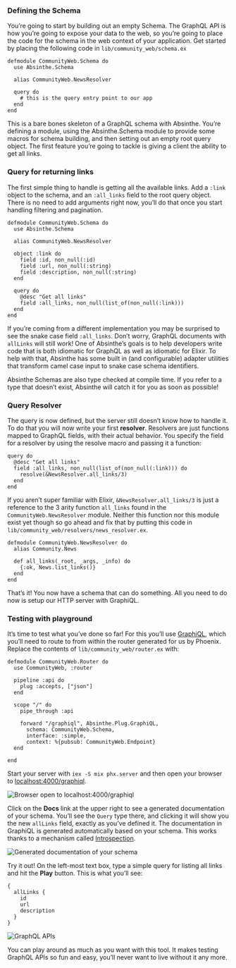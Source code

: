 ### Defining the Schema

You’re going to start by building out an empty Schema. The GraphQL API is how you’re going to expose your data to the web, so you’re going to place the code for the schema in the web context of your application. Get started by placing the following code in `lib/community_web/schema.ex`

    defmodule CommunityWeb.Schema do
      use Absinthe.Schema

      alias CommunityWeb.NewsResolver

      query do
        # this is the query entry point to our app
      end
    end

This is a bare bones skeleton of a GraphQL schema with Absinthe. You’re defining a module, using the Absinthe.Schema module to provide some macros for schema building, and then setting out an empty root query object. The first feature you’re going to tackle is giving a client the ability to get all links.

### Query for returning links

The first simple thing to handle is getting all the available links. Add a `:link` object to the schema, and an `:all_links` field to the root query object. There is no need to add arguments right now, you’ll do that once you start handling filtering and pagination.

    defmodule CommunityWeb.Schema do
      use Absinthe.Schema

      alias CommunityWeb.NewsResolver

      object :link do
        field :id, non_null(:id)
        field :url, non_null(:string)
        field :description, non_null(:string)
      end

      query do
        @desc "Get all links"
        field :all_links, non_null(list_of(non_null(:link)))
      end
    end

If you’re coming from a different implementation you may be surprised to see the snake case field `:all_links`. Don’t worry, GraphQL documents with `allLinks` will still work! One of Absinthe’s goals is to help developers write code that is both idiomatic for GraphQL as well as idiomatic for Elixir. To help with that, Absinthe has some built in (and configurable) adapter utilities that transform camel case input to snake case schema identifiers.

Absinthe Schemas are also type checked at compile time. If you refer to a type that doesn’t exist, Absinthe will catch it for you as soon as possible!

### Query Resolver

The query is now defined, but the server still doesn’t know how to handle it. To do that you will now write your first **resolver**. Resolvers are just functions mapped to GraphQL fields, with their actual behavior. You specify the field for a resolver by using the resolve macro and passing it a function:

    query do
      @desc "Get all links"
      field :all_links, non_null(list_of(non_null(:link))) do
        resolve(&NewsResolver.all_links/3)
      end
    end

If you aren’t super familiar with Elixir, `&NewsResolver.all_links/3` is just a reference to the 3 arity function `all_links` found in the `CommunityWeb.NewsResolver` module. Neither this function nor this module exist yet though so go ahead and fix that by putting this code in `lib/community_web/resolvers/news_resolver.ex`.

    defmodule CommunityWeb.NewsResolver do
      alias Community.News

      def all_links(_root, _args, _info) do
        {:ok, News.list_links()}
      end
    end

That’s it! You now have a schema that can do something. All you need to do now is setup our HTTP server with GraphiQL.

### Testing with playground

It’s time to test what you’ve done so far! For this you’ll use [GraphiQL](https://github.com/graphql/graphiql), which you’ll need to route to from within the router generated for us by Phoenix. Replace the contents of `lib/community_web/router.ex` with:

    defmodule CommunityWeb.Router do
      use CommunityWeb, :router

      pipeline :api do
        plug :accepts, ["json"]
      end

      scope "/" do
        pipe_through :api

        forward "/graphiql", Absinthe.Plug.GraphiQL,
          schema: CommunityWeb.Schema,
          interface: :simple,
          context: %{pubsub: CommunityWeb.Endpoint}
      end

    end

Start your server with `iex -S mix phx.server` and then open your browser to [localhost:4000/graphiql](http://localhost:4000/graphiql).

![Browser open to localhost:4000/graphiql](http://i.imgur.com/EZIVYxP.png)

Click on the **Docs** link at the upper right to see a generated documentation of your schema. You’ll see the `Query` type there, and clicking it will show you the new `allLinks` field, exactly as you’ve defined it. The documentation in GraphiQL is generated automatically based on your schema. This works thanks to a mechanism called [Introspection](http://graphql.org/learn/introspection/).

![Generated documentation of your schema](http://i.imgur.com/yEut1gg.png)

Try it out! On the left-most text box, type a simple query for listing all links and hit the **Play** button. This is what you’ll see:

    {
      allLinks {
        id
        url
        description
      }
    }

![GraphQL APIs](http://i.imgur.com/W7gpVvV.png)

You can play around as much as you want with this tool. It makes testing GraphQL APIs so fun and easy, you’ll never want to live without it any more.
